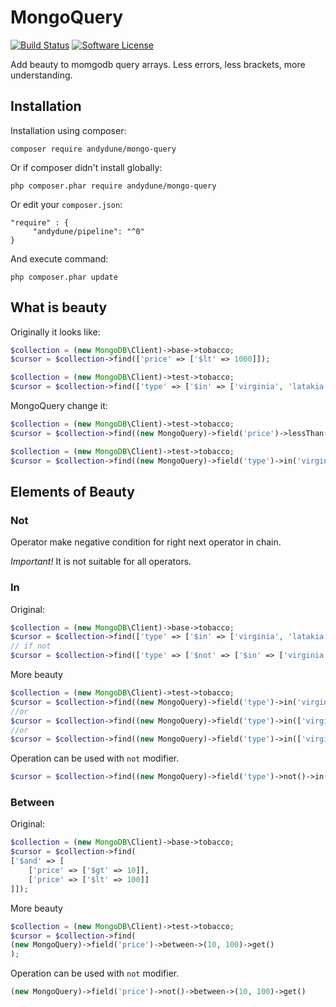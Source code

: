 # MongoQuery

[![Build Status](https://travis-ci.org/AndyDune/MongoQuery.svg?branch=master)](https://travis-ci.org/AndyDune/MongoQuery)
[![Software License](https://img.shields.io/badge/license-MIT-brightgreen.svg?style=flat-square)](LICENSE)


Add beauty to momgodb query arrays. Less errors, less brackets, more understanding.

Installation
------------

Installation using composer:

```
composer require andydune/mongo-query
```
Or if composer didn't install globally:
```
php composer.phar require andydune/mongo-query
```
Or edit your `composer.json`:
```
"require" : {
     "andydune/pipeline": "^0"
}

```
And execute command:
```
php composer.phar update
```


## What is beauty
Originally it looks like:
```php
$collection = (new MongoDB\Client)->base->tobacco;
$cursor = $collection->find(['price' => ['$lt' => 1000]]);

$collection = (new MongoDB\Client)->test->tobacco;
$cursor = $collection->find(['type' => ['$in' => ['virginia', 'latakia']]]); // 3 brackets at once
```
MongoQuery change it:
```php
$collection = (new MongoDB\Client)->test->tobacco;
$cursor = $collection->find((new MongoQuery)->field('price')->lessThan(1000)->get());

$collection = (new MongoDB\Client)->test->tobacco;
$cursor = $collection->find((new MongoQuery)->field('type')->in('virginia', 'latakia')->get());

```

## Elements of Beauty

### Not

Operator make negative condition for right next operator in chain.

*Important!* It is not suitable for all operators.

### In

Original:
```php
$collection = (new MongoDB\Client)->base->tobacco;
$cursor = $collection->find(['type' => ['$in' => ['virginia', 'latakia']]]);
// if not
$cursor = $collection->find(['type' => ['$not' => ['$in' => ['virginia', 'latakia']]]]); // to many brackets
```

More beauty
```php
$collection = (new MongoDB\Client)->test->tobacco;
$cursor = $collection->find((new MongoQuery)->field('type')->in('virginia', 'latakia')->get());
//or 
$cursor = $collection->find((new MongoQuery)->field('type')->in(['virginia', 'latakia'])->get());
//or 
$cursor = $collection->find((new MongoQuery)->field('type')->in(['virginia'], 'latakia')->get());
```
Operation can be used with `not` modifier.
```php
$cursor = $collection->find((new MongoQuery)->field('type')->not()->in('virginia', 'latakia')->get());
```

### Between

Original:
```php
$collection = (new MongoDB\Client)->base->tobacco;
$cursor = $collection->find(
['$and' => [
    ['price' => ['$gt' => 10]],
    ['price' => ['$lt' => 100]]
]]);
```

More beauty
```php
$collection = (new MongoDB\Client)->test->tobacco;
$cursor = $collection->find(
(new MongoQuery)->field('price')->between->(10, 100)->get()
);
```

Operation can be used with `not` modifier.
```php
(new MongoQuery)->field('price')->not()->between->(10, 100)->get()
```